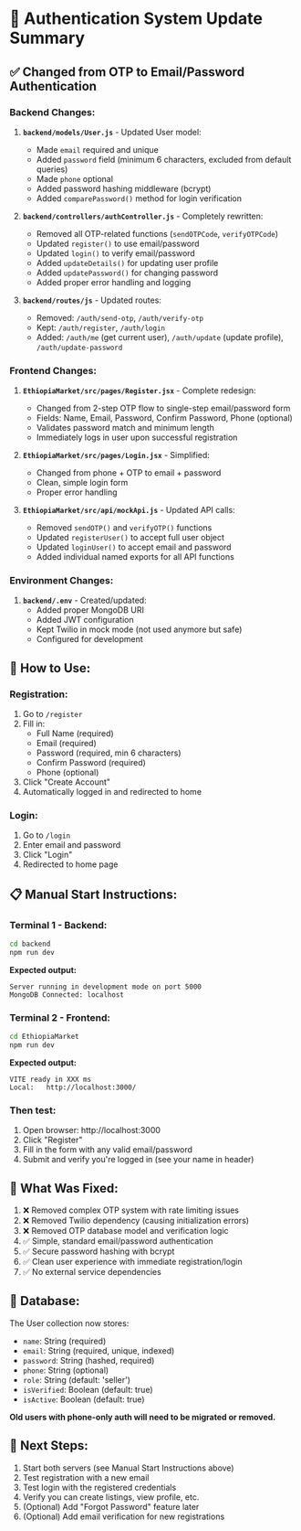 # 🔄 Authentication System Update Summary

## ✅ **Changed from OTP to Email/Password Authentication**

### **Backend Changes:**

1. **`backend/models/User.js`** - Updated User model:
   - Made `email` required and unique
   - Added `password` field (minimum 6 characters, excluded from default queries)
   - Made `phone` optional
   - Added password hashing middleware (bcrypt)
   - Added `comparePassword()` method for login verification

2. **`backend/controllers/authController.js`** - Completely rewritten:
   - Removed all OTP-related functions (`sendOTPCode`, `verifyOTPCode`)
   - Updated `register()` to use email/password
   - Updated `login()` to verify email/password
   - Added `updateDetails()` for updating user profile
   - Added `updatePassword()` for changing password
   - Added proper error handling and logging

3. **`backend/routes/js`** - Updated routes:
   - Removed: `/auth/send-otp`, `/auth/verify-otp`
   - Kept: `/auth/register`, `/auth/login`
   - Added: `/auth/me` (get current user), `/auth/update` (update profile), `/auth/update-password`

### **Frontend Changes:**

1. **`EthiopiaMarket/src/pages/Register.jsx`** - Complete redesign:
   - Changed from 2-step OTP flow to single-step email/password form
   - Fields: Name, Email, Password, Confirm Password, Phone (optional)
   - Validates password match and minimum length
   - Immediately logs in user upon successful registration

2. **`EthiopiaMarket/src/pages/Login.jsx`** - Simplified:
   - Changed from phone + OTP to email + password
   - Clean, simple login form
   - Proper error handling

3. **`EthiopiaMarket/src/api/mockApi.js`** - Updated API calls:
   - Removed `sendOTP()` and `verifyOTP()` functions
   - Updated `registerUser()` to accept full user object
   - Updated `loginUser()` to accept email and password
   - Added individual named exports for all API functions

### **Environment Changes:**

1. **`backend/.env`** - Created/updated:
   - Added proper MongoDB URI
   - Added JWT configuration
   - Kept Twilio in mock mode (not used anymore but safe)
   - Configured for development

## 🎯 **How to Use:**

### **Registration:**
1. Go to `/register`
2. Fill in:
   - Full Name (required)
   - Email (required)
   - Password (required, min 6 characters)
   - Confirm Password (required)
   - Phone (optional)
3. Click "Create Account"
4. Automatically logged in and redirected to home

### **Login:**
1. Go to `/login`
2. Enter email and password
3. Click "Login"
4. Redirected to home page

## 📋 **Manual Start Instructions:**

### **Terminal 1 - Backend:**
```bash
cd backend
npm run dev
```

**Expected output:**
```
Server running in development mode on port 5000
MongoDB Connected: localhost
```

### **Terminal 2 - Frontend:**
```bash
cd EthiopiaMarket
npm run dev
```

**Expected output:**
```
VITE ready in XXX ms
Local:   http://localhost:3000/
```

### **Then test:**
1. Open browser: http://localhost:3000
2. Click "Register"
3. Fill in the form with any valid email/password
4. Submit and verify you're logged in (see your name in header)

## 🔧 **What Was Fixed:**

1. ❌ Removed complex OTP system with rate limiting issues
2. ❌ Removed Twilio dependency (causing initialization errors)
3. ❌ Removed OTP database model and verification logic
4. ✅ Simple, standard email/password authentication
5. ✅ Secure password hashing with bcrypt
6. ✅ Clean user experience with immediate registration/login
7. ✅ No external service dependencies

## 📝 **Database:**

The User collection now stores:
- `name`: String (required)
- `email`: String (required, unique, indexed)
- `password`: String (hashed, required)
- `phone`: String (optional)
- `role`: String (default: 'seller')
- `isVerified`: Boolean (default: true)
- `isActive`: Boolean (default: true)

**Old users with phone-only auth will need to be migrated or removed.**

## 🚀 **Next Steps:**

1. Start both servers (see Manual Start Instructions above)
2. Test registration with a new email
3. Test login with the registered credentials
4. Verify you can create listings, view profile, etc.
5. (Optional) Add "Forgot Password" feature later
6. (Optional) Add email verification for new registrations


